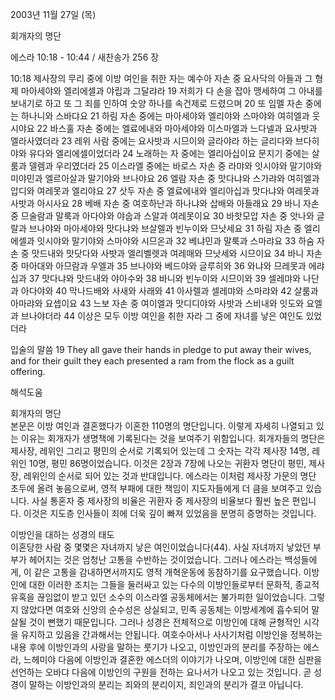 2003년 11월 27일 (목)

회개자의 명단



에스라 10:18 - 10:44 / 새찬송가 256 장


10:18 제사장의 무리 중에 이방 여인을 취한 자는 예수아 자손 중 요사닥의 아들과 그 형제 마아세야와 엘리에셀과 야립과 그달랴라 19 저희가 다 손을 잡아 맹세하여 그 아내를 보내기로 하고 또 그 죄를 인하여 숫양 하나를 속건제로 드렸으며 20 또 임멜 자손 중에는 하나니와 스바댜요 21 하림 자손 중에는 마아세야와 엘리야와 스마야와 여히엘과 웃시야요 22 바스훌 자손 중에는 엘료에내와 마아세야와 이스마엘과 느다넬과 요사밧과 엘라사였더라 23 레위 사람 중에는 요사밧과 시므이와 글라야라 하는 글리다와 브다히야와 유다와 엘리에셀이었더라 24 노래하는 자 중에는 엘리아십이요 문지기 중에는 살룸과 델렘과 우리였더라 25 이스라엘 중에는 바로스 자손 중 라먀와 잇시야와 말기야와 미야민과 엘르아살과 말기야와 브나야요 26 엘람 자손 중 맛다냐와 스가랴와 여히엘과 압디와 여레못과 엘리야요 27 삿두 자손 중 엘료에내와 엘리아십과 맛다냐와 여레못과 사밧과 아시사요 28 베배 자손 중 여호하난과 하나냐와 삽배와 아들래요 29 바니 자손 중 므술람과 말룩과 아다야와 야숩과 스알과 여레못이요 30 바핫모압 자손 중 앗나와 글랄과 브나야와 마아세야와 맛다냐와 브살렐과 빈누이와 므낫세요 31 하림 자손 중 엘리에셀과 잇시야와 말기야와 스마야와 시므온과 32 베냐민과 말룩과 스마랴요 33 하숨 자손 중 맛드내와 맛닷다와 사밧과 엘리벨렛과 여레매와 므낫세와 시므이요 34 바니 자손 중 마아대와 아므람과 우엘과 35 브나야와 베드야와 글루히와 36 와냐와 므레못과 에랴십과 37 맛다냐와 맛드내와 야아수와 38 바니와 빈누이와 시므이와 39 셀레먀와 나단과 아다야와 40 막나드배와 사새와 사래와 41 아사렐과 셀레먀와 스마랴와 42 살룸과 아마랴와 요셉이요 43 느보 자손 중 여이엘과 맛디디야와 사밧과 스비내와 잇도와 요엘과 브나야더라 44 이상은 모두 이방 여인을 취한 자라 그 중에 자녀를 낳은 여인도 있었더라 

입술의 말씀
19 They all gave their hands in pledge to put away their wives, and for their guilt they each presented a ram from the flock as a guilt offering.

해석도움





회개자의 명단  
본문은 이방 여인과 결혼했다가 이혼한 110명의 명단입니다. 이렇게 자세히 나열되고 있는 이유는 회개자가 생명책에 기록된다는 것을 보여주기 위함입니다. 회개자들의 명단은 제사장, 레위인 그리고 평민의 순서로 기록되어 있는데 그 숫자는 각각  제사장 14명, 레위인 10명, 평민 86명이었습니다. 이것은 2장과 7장에 나오는 귀환자 명단이 평민, 제사장, 레위인의 순서로 되어 있는 것과 반대입니다. 에스라는 이처럼 제사장 가문의 명단 초두에 올려 놓음으로써, 영적 부패에 대한 책임이 지도자들에게 더 큼을 보여주고 있습니다. 사실 통혼자 중 제사장의 비율은 귀환자 중 제사장의 비율보다 훨씬 높은 편입니다. 이것은 지도층 인사들이 죄에 더욱 깊이 빠져 있었음을 분명히 증명하는 것입니다.

이방인을 대하는 성경의 태도  
이혼당한 사람 중 몇몇은 자녀까지 낳은 여인이었습니다(44). 사실 자녀까지 낳았던 부부가 헤어지는 것은 엄청난 고통을 수반하는 것이었습니다. 그러나 에스라는 백성들에게, 이 같은 고통을 감내하면서까지도 영적 개혁운동에 동참하기를 요구했습니다. 이방인에 대한 이러한 조치는 그들을 둘러싸고 있는 다수의 이방인들로부터 문화적, 종교적 유혹을 끊임없이 받고 있던 소수의 이스라엘 공동체에서는 불가피한 일이었습니다. 그렇지 않았다면 여호와 신앙의 순수성은 상실되고, 민족 공동체는 이방세계에 흡수되어 말살될 것이 뻔했기 때문입니다. 그러나 성경은 전체적으로 이방인에 대해 균형적인 시각을 유지하고 있음을 간과해서는 안됩니다. 여호수아서나 사사기처럼 이방인을 정복하는 내용 후에 이방인과의 사랑을 말하는 룻기가 나오고, 이방인과의 분리를 주장하는 에스라, 느헤미야 다음에 이방인과 결혼한 에스더의 이야기가 나오며, 이방인에 대한 심판을 선언하는 오바댜 다음에 이방인의 구원을 전하는 요나서가 나오고 있는 것입니다. 곧 성경이 말하는 이방인과의 분리는 죄와의 분리이지, 죄인과의 분리가 결코 아닙니다.
